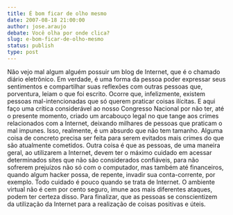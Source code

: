 ```yaml
---
title: É bom ficar de olho mesmo
date: 2007-08-18 21:00:00
author: jose.araujo
debate: Você olha por onde clica?
slug: e-bom-ficar-de-olho-mesmo
status: publish 
type: post
---
```


Não vejo mal algum alguém possuir um blog de Internet, que é o chamado diário eletrônico. Em verdade, é uma forma da pessoa poder expressar seus sentimentos e compartilhar suas reflexões com outras pessoas que, porventura, leiam o que foi escrito. Ocorre que, infelizmente, existem pessoas mal-intencionadas que só querem praticar coisas ilícitas. E aqui faço uma crítica considerável ao nosso Congresso Nacional por não ter, até o presente momento, criado um arcabouço legal no que tange aos crimes relacionados com a Internet, deixando milhares de pessoas que praticam o mal impunes. Isso, realmente, é um absurdo que não tem tamanho. Alguma coisa de concreto precisa ser feita para serem evitados mais crimes do que são atualmente cometidos. Outra coisa é que as pessoas, de uma maneira geral, ao utilizarem a Internet, devem ter o máximo cuidado em acessar determinados sites que não são considerados confiáveis, para não sofrerem prejuízos não só com o computador, mas também até financeiros, quando algum hacker possa, de repente, invadir sua conta-corrente, por exemplo. Todo cuidado é pouco quando se trata de Internet. O ambiente virtual não é cem por cento seguro, imune aos mais diferentes ataques, podem ter certeza disso. Para finalizar, que as pessoas se conscientizem da utilização da Internet para a realização de coisas positivas e úteis.
